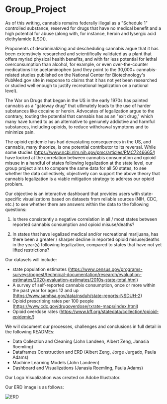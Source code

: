 # Group_Project
As of this writing, cannabis remains federally illegal as a "Schedule 1" controlled substance, reserved for drugs that have no medical benefit and a high potential for abuse (along with, for instance, heroin and lysergic acid diethylamide (LSD)).

Proponents of decriminalizing and descheduling cannabis argue that it has been extenstively researched and scientifically validated as a plant that offers myriad physical health benefits, and with far less potential for lethal overconsumption than alcohol, for example, or even over-the-counter medications like acetaminophen (and they point to the 30,000+ cannabis-related studies published on the National Center for Biotechnology's PubMed.gov site in response to claims that it has not yet been researched or studied well enough to justify recreational legalization on a national level).

The War on Drugs that began in the US in the early 1970s has painted cannabis as a "gateway drug" that utlimately leads to the use of harder substances like cocaine or heroin.  Advocates of legalization argue to the contrary, touting the potential that cannabis has as an "exit drug," which many have turned to as an alternative to geniunely addictive and harmful substances, including opioids, to reduce withdrawal symptoms and to minimize pain.

The opioid epidemic has had devastating consequences in the US, and cannabis, many theorize, is one potential contributor to its reversal.  While some studies (https://www.ncbi.nlm.nih.gov/pmc/articles/PMC7246665/) have looked at the correlation between cannabis consumption and opioid misuse in a handful of states following legalization at the state level, our group project aims to compare the same data for all 50 states, to see whether the data collectively, objectively can support the above theory that cannabis legalization is a viable mitigation strategy to address our opioid problem.

Our objective is an interactive dashboard that provides users with state-specific visualizations based on datasets from reliable sources (NIH, CDC, etc.) to see whether there are answers within the data to the following questions:

1. Is there consistently a negative correlation in all / most states between reported cannabis consumption and opioid misuse/deaths?

2. In states that have legalized medical and/or recreational marijuana, has there been a greater / sharper decline in reported opioid misuse/deaths in the year(s) following legalization, compared to states that have not yet lifted restrictions?

Our datasets will include: 
- state population estimates (https://www.census.gov/programs-surveys/popest/technical-documentation/research/evaluation-estimates/2020-evaluation-estimates/2010s-state-total.html)
- A survey of self-reported cannabis consumption, once or more within the past year for ages 12 and up (https://www.samhsa.gov/data/nsduh/state-reports-NSDUH-2)
- Opioid prescribing rates per 100 people (https://www.cdc.gov/drugoverdose/rxrate-maps/index.html)
- Opioid overdose rates (https://www.kff.org/statedata/collection/opioid-epidemic/)

We will document our processes, challenges and conclusions in full detail in the following READMEs:
- Data Collection and Cleaning (John Landeen, Albert Zeng, Janasia Roemling)
- Dataframes Construction and ERD (Albert Zeng, Jorge Jurgado, Paula Adams)
- Machine Learning Models (John Landeen)
- Dashboard and Visualizations (Janasia Roemling, Paula Adams)

Our Logo Visualization was created on Adobe Illustrator.

Our ERD image is as follows:

![ERD](https://user-images.githubusercontent.com/106359572/199642300-f0c6c537-e880-45bc-90cf-6d2d91e950bd.png)

